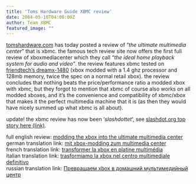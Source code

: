 ```yaml
---
title: 'Toms Hardware Guide XBMC review'
date: 2004-05-10T04:00:00Z
author: Team XBMC
featured_image: ""
---
```

[tomshardware.com](https://www.tomshardware.com/archive) has today posted a review of “*the ultimate multimedia center*” that is xbmc. the famous tech review site now offers the first full review of xboxmediacenter which they call *“the ideal home playback system for audio and video”*. the review features xbmc tested on [friendtech’s dreamx-1480](http://upgrade123.com/catalog/product_info.php?cpath=32&amp;products_id=65) (xbox modded with a 1.4 ghz processor and 128mb memory, twice the spec on a normal retail xbox). the review concludes that nothing beats the price/performance ratio a modded xbox with xbmc, but they forgot to mention that xbmc of course also works on all modded xboxes, and it’s the convenience and compatibility of xbmc/xbox that makes it the perfect multimedia machine that it is (as then they would have nicely summed up what xbmc is all about).

 update! the xbmc review has now been ‘*slashdottet*‘, see [slashdot.org top story here (link)](https://games.slashdot.org/story/04/05/13/1755250/modded-xbox-the-ultimate-multimedia-pc).

 full english review: [modding the xbox into the ultimate multimedia center](https://www.tomshardware.com/archive)  
 german translation link: [mit xbox-modding zum multimedia center](https://www.igorslab.de/artikel/)  
 french translation link: [transformer la xbox en platine multimédia](https://www.tomshardware.fr/t/jeux-video/?idarticle=620&amp;amp;numpage=1)  
 italian translation link: [trasformiamo la xbox nel centro multimediale definitivo](https://www.tomshw.it/base/index/redirect-guide/20040511)  
 russian translation link: [Превращаем xbox в домашний мультимедийный центр](http://www.thg.ru/consumer/20040512/index.html)

 